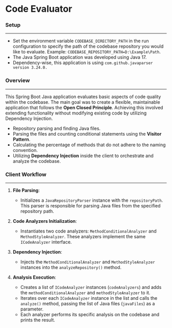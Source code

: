 Code Evaluator
==============

### Setup

-----

*   Set the environment variable `CODEBASE_DIRECTORY_PATH` in the run configuration to specify the path of the codebase repository you would like to evaluate. Example: `CODEBASE_REPOSITORY_PATH=D:\Example\Path`.
*   The Java Spring Boot application was developed using Java 17.
*   Dependency-wise, this application is using `com.github.javaparser version 3.24.0.`

### Overview

--------

This Spring Boot Java application evaluates basic aspects of code quality within the codebase. The main goal was to create a flexible, maintainable application that follows the **Open Closed Principle**. Achieving this involved extending functionality without modifying existing code by utilizing Dependency Injection.

*   Repository parsing and finding Java files.
*   Parsing the files and counting conditional statements using the **Visitor Pattern**.
*   Calculating the percentage of methods that do not adhere to the naming convention.
*   Utilizing **Dependency Injection** inside the client to orchestrate and analyze the codebase.

### Client Workflow

-----------------------------------------

1.  **File Parsing**:

    *   Initializes a `JavaRepositoryParser` instance with the `repositoryPath`. This parser is responsible for parsing Java files from the specified repository path.
2.  **Code Analyzers Initialization**:

    *   Instantiates two code analyzers: `MethodConditionalAnalyzer` and `MethodStyleAnalyzer`. These analyzers implement the same `ICodeAnalyzer` interface.
3.  **Dependency Injection**:

    *   Injects the `MethodConditionalAnalyzer` and `MethodStyleAnalyzer` instances into the `analyzeRepository()` method.
4.  **Analysis Execution**:

    *   Creates a list of `ICodeAnalyzer` instances (`codeAnalyzers`) and adds the `methodConditionalAnalyzer` and `methodStyleAnalyzer` to it.
    *   Iterates over each `ICodeAnalyzer` instance in the list and calls the `analyze()` method, passing the list of Java files (`javaFiles`) as a parameter.
    *   Each analyzer performs its specific analysis on the codebase and prints the result.